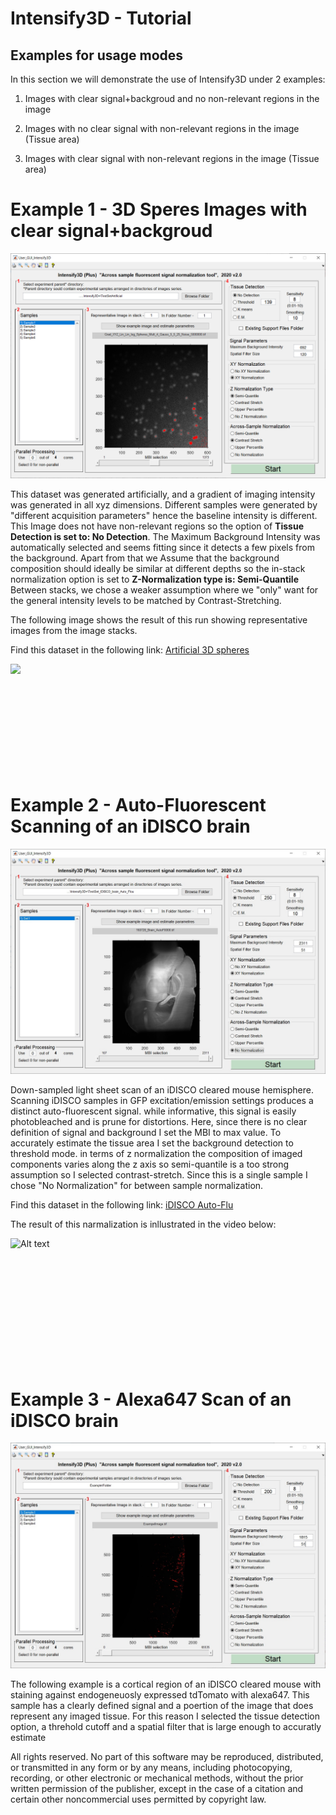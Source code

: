 # Intensify3D - Tutorial

## Examples for usage modes

In this section we will demonstrate  the use of Intensify3D under 2 examples:

1) Images with clear signal+backgroud and no non-relevant regions in the image

2) Images with no clear signal with non-relevant regions in the image (Tissue area)

3) Images with clear signal with non-relevant regions in the image (Tissue area)



# Example 1 - 3D Speres Images with clear signal+backgroud

<img src="SyntheticDataExample.png?raw=true." data-canonical-src="SyntheticDataExample.png?raw=true" />


 
This dataset was generated artificially, and a gradient of imaging intensity was generated in all xyz dimensions.
Different samples were generated by "different acquisition parameters" hence the baseline intensity is different. 
This Image does not have non-relevant regions so the option of **Tissue Detection is set to: No Detection**.
The Maximum Background Intensity was automatically selected and seems fitting since it detects a few pixels from the background. 
Apart from that we Assume that the background composition should ideally be similar at different depths so the in-stack normalization option is set to **Z-Normalization type is: Semi-Quantile**   
Between stacks, we chose a weaker assumption where we "only" want for the general intensity levels to be matched by Contrast-Stretching.

The following image shows the result of this run showing representative images from the image stacks. 

Find this dataset in the following link: [Artificial 3D spheres](https://drive.google.com/file/d/1tfSCFSalF4edfj0q2lJxSFqGs1gkj2XH/view?usp=sharing)


<img align="left" src="Montage2-01.jpg?raw=true." data-canonical-src="Montage.jpg?raw=true" />


<br></br>
<br></br>
<br></br>
<br></br>
<br></br>


# Example 2 - Auto-Fluorescent  Scanning of an iDISCO brain 

<img src="GUI_iDISCO_AutoFlu3.jpg?raw=true." data-canonical-src="GUI_iDISCO_AutoFlu3.jpg?raw=true" />

Down-sampled light sheet scan of an iDISCO cleared mouse hemisphere. Scanning iDISCO samples in GFP excitation/emission settings produces a distinct auto-fluorescent signal. while informative, this signal is easily photobleached and is prune for distortions. 
Here, since there is no clear definition of signal and background I set the MBI to max value. To accurately estimate the tissue area I set the background detection to threshold mode. in terms of z normalization the composition of imaged components varies along the z axis so semi-quantile is a too strong assumption so I selected contrast-stretch. Since this is a single sample I chose "No Normalization" for between sample normalization.

Find this dataset in the following link: [iDISCO Auto-Flu](https://drive.google.com/file/d/11k61eBUM8aNUg5Gf73U8hbwQbGFErtJ_/view?usp=sharing)

The result of this narmalization is inllustrated in the video below:


 ![Alt text](iDISCOHemi.gif?raw=true "Optional Title")


<br></br>
<br></br>
<br></br>
<br></br>
<br></br>

# Example 3 - Alexa647 Scan of an iDISCO brain
 
<img src="GUI_iDISCO.jpg?raw=true." data-canonical-src="GUI_iDISCO.jpg?raw=true" />
 
The following example is a cortical region of an iDISCO cleared mouse with staining against endogeneuosly expressed tdTomato with alexa647. This sample has a clearly defined signal and a poertion of the image that does represent any imaged tissue. For this reason I selected the tissue detection option, a threhold cutoff and a spatial filter that is large enough to accuratly estimate  


 
 All rights reserved. No part of this software may be reproduced, 
 distributed, or transmitted in any form or by any means, including photocopying,
 recording, or other electronic or mechanical methods,
 without the prior written permission of the publisher,
 except in the case of a citation and certain other
 noncommercial uses permitted by copyright law.


